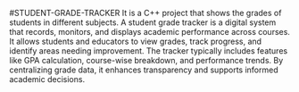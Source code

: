 #STUDENT-GRADE-TRACKER
It is a C++ project that shows  the grades of students in different subjects.
A student grade tracker is a digital system that records, monitors, and displays academic performance across courses.
It allows students and educators to view grades, track progress, and identify areas needing improvement.
The tracker typically includes features like GPA calculation, course-wise breakdown, and performance trends.
By centralizing grade data, it enhances transparency and supports informed academic decisions.

